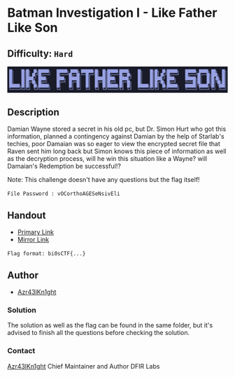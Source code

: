 # Batman Investigation I - Like Father Like Son
## Difficulty: `Hard`

![alt text](image.png)                               

## Description

Damian Wayne stored a secret in his old pc, but Dr. Simon Hurt who got this information, planned a contingency against Damian by the help of Starlab's techies, poor Damaian was so eager to view the encrypted secret file that Raven sent him long back but Simon knows this piece of information as well as the decryption process, will he win this situation like a Wayne? will Damaian's Redemption be successful!?

Note: This challenge doesn't have any questions but the flag itself!

`File Password : vOCorthoAGESeNsivEli`

## Handout
+ [Primary Link](https://drive.google.com/file/d/1Ewusc9amOY6GbWTWqPut45EyL7wGBweO/view?usp=sharing)
+ [Mirror Link](https://mega.nz/file/giFxmCJR#YFJICgO-0hVKalHCImRam49ErvNHsG-JY38pEVLFKxE)

`Flag format: bi0sCTF{...}`

## Author
- [Azr43lKn1ght](https://twitter.com/Azr43lKn1ght)

### Solution

The solution as well as the flag can be found in the same folder, but it's advised to finish all the questions before checking the solution.

### Contact

[Azr43lKn1ght](https://twitter.com/Azr43lKn1ght)
Chief Maintainer and Author
DFIR Labs

